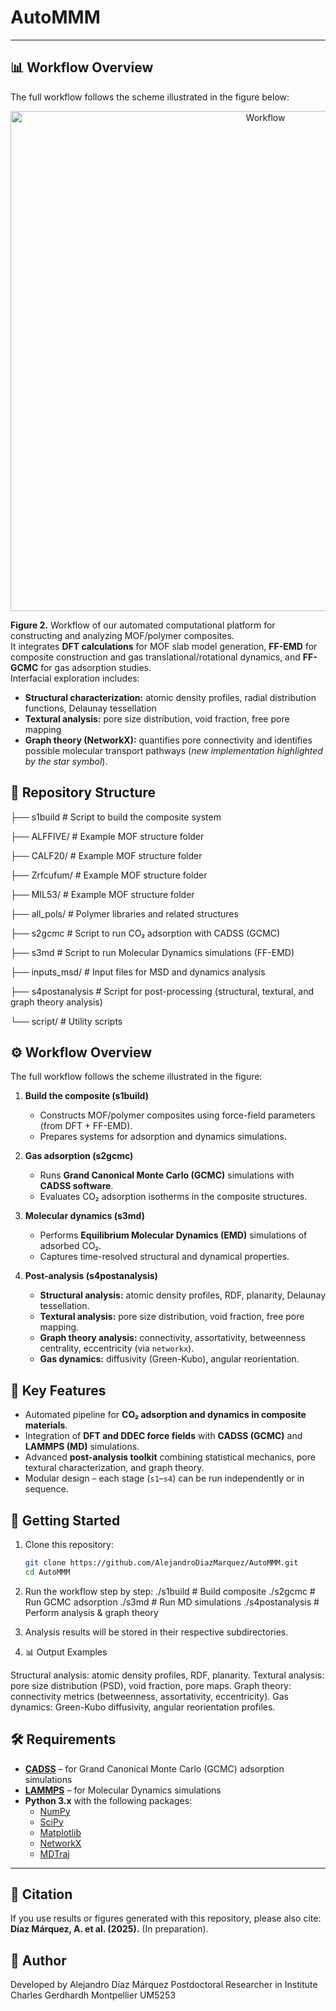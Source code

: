 # AutoMMM

---

## 📊 Workflow Overview

The full workflow follows the scheme illustrated in the figure below:

<p align="center">
  <img width="800" alt="Workflow" src="https://github.com/user-attachments/assets/5aebb77d-33af-425a-b689-86082407c0d7" />
</p>

**Figure 2.** Workflow of our automated computational platform for constructing and analyzing MOF/polymer composites.  
It integrates **DFT calculations** for MOF slab model generation, **FF-EMD** for composite construction and gas translational/rotational dynamics, and **FF-GCMC** for gas adsorption studies.  
Interfacial exploration includes:
- **Structural characterization:** atomic density profiles, radial distribution functions, Delaunay tessellation  
- **Textural analysis:** pore size distribution, void fraction, free pore mapping  
- **Graph theory (NetworkX):** quantifies pore connectivity and identifies possible molecular transport pathways (*new implementation highlighted by the star symbol*).  


## 📂 Repository Structure
├── s1build          # Script to build the composite system

├── ALFFIVE/         # Example MOF structure folder

├── CALF20/          # Example MOF structure folder

├── Zrfcufum/        # Example MOF structure folder

├── MIL53/           # Example MOF structure folder

├── all_pols/        # Polymer libraries and related structures

├── s2gcmc           # Script to run CO₂ adsorption with CADSS (GCMC)

├── s3md             # Script to run Molecular Dynamics simulations (FF-EMD)

├── inputs_msd/      # Input files for MSD and dynamics analysis

├── s4postanalysis   # Script for post-processing (structural, textural, and graph theory analysis)

└── script/          # Utility scripts


## ⚙️ Workflow Overview

The full workflow follows the scheme illustrated in the figure:

1. **Build the composite (s1build)**  
   - Constructs MOF/polymer composites using force-field parameters (from DFT + FF-EMD).  
   - Prepares systems for adsorption and dynamics simulations.

2. **Gas adsorption (s2gcmc)**  
   - Runs **Grand Canonical Monte Carlo (GCMC)** simulations with **CADSS software**.  
   - Evaluates CO₂ adsorption isotherms in the composite structures.

3. **Molecular dynamics (s3md)**  
   - Performs **Equilibrium Molecular Dynamics (EMD)** simulations of adsorbed CO₂.  
   - Captures time-resolved structural and dynamical properties.

4. **Post-analysis (s4postanalysis)**  
   - **Structural analysis:** atomic density profiles, RDF, planarity, Delaunay tessellation.  
   - **Textural analysis:** pore size distribution, void fraction, free pore mapping.  
   - **Graph theory analysis:** connectivity, assortativity, betweenness centrality, eccentricity (via `networkx`).  
   - **Gas dynamics:** diffusivity (Green-Kubo), angular reorientation.


## 🔬 Key Features

- Automated pipeline for **CO₂ adsorption and dynamics in composite materials**.  
- Integration of **DFT and DDEC force fields** with **CADSS (GCMC)** and **LAMMPS (MD)** simulations.  
- Advanced **post-analysis toolkit** combining statistical mechanics, pore textural characterization, and graph theory.  
- Modular design – each stage (`s1`–`s4`) can be run independently or in sequence.  

## 🚀 Getting Started

1. Clone this repository:
   ```bash
   git clone https://github.com/AlejandroDiazMarquez/AutoMMM.git
   cd AutoMMM
   
2. Run the workflow step by step:
./s1build         # Build composite
./s2gcmc          # Run GCMC adsorption
./s3md            # Run MD simulations
./s4postanalysis  # Perform analysis & graph theory

3. Analysis results will be stored in their respective subdirectories.

4. 📊 Output Examples

Structural analysis: atomic density profiles, RDF, planarity.
Textural analysis: pore size distribution (PSD), void fraction, pore maps.
Graph theory: connectivity metrics (betweenness, assortativity, eccentricity).
Gas dynamics: Green-Kubo diffusivity, angular reorientation profiles.

## 🛠 Requirements

- [**CADSS**](https://cadss.example.org) – for Grand Canonical Monte Carlo (GCMC) adsorption simulations  
- [**LAMMPS**](https://www.lammps.org/) – for Molecular Dynamics simulations  
- **Python 3.x** with the following packages:
  - [NumPy](https://numpy.org/)  
  - [SciPy](https://scipy.org/)  
  - [Matplotlib](https://matplotlib.org/)  
  - [NetworkX](https://networkx.org/)  
  - [MDTraj](https://www.mdtraj.org/)  

---

## 📖 Citation

If you use results or figures generated with this repository, please also cite:  
**Díaz Márquez, A. et al. (2025).**  (In preparation).  


## 👤 Author

Developed by Alejandro Díaz Márquez
Postdoctoral Researcher in Institute Charles Gerdhardh Montpellier UM5253

